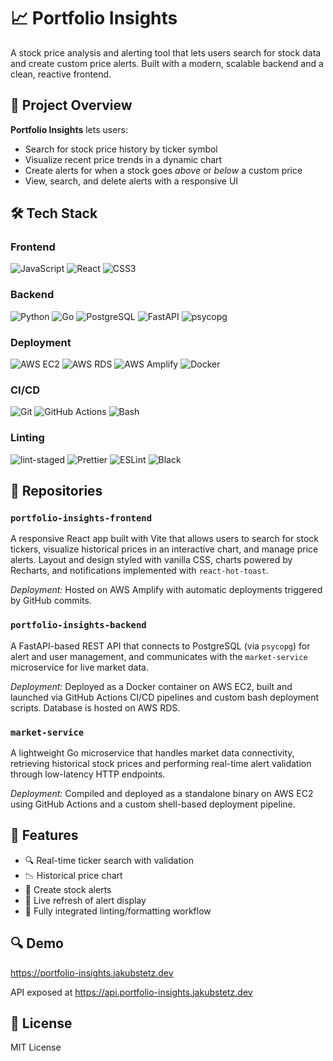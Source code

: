 # 📈 Portfolio Insights
A stock price analysis and alerting tool that lets users search for stock data and create custom price alerts. Built with a modern, scalable backend and a clean, reactive frontend.

## 🧠 Project Overview

**Portfolio Insights** lets users:

- Search for stock price history by ticker symbol
- Visualize recent price trends in a dynamic chart
- Create alerts for when a stock goes _above_ or _below_ a custom price
- View, search, and delete alerts with a responsive UI

## 🛠️ Tech Stack

### Frontend
![JavaScript](https://img.shields.io/badge/JavaScript-F7DF1E?style=for-the-badge&logo=javascript&logoColor=black)
![React](https://img.shields.io/badge/React-20232A?style=for-the-badge&logo=react&logoColor=61DAFB)
![CSS3](https://img.shields.io/badge/CSS3-1572B6?style=for-the-badge&logo=css&logoColor=white)

### Backend

![Python](https://img.shields.io/badge/Python-2B5B84?style=for-the-badge&logo=python&logoColor=FFD845)
![Go](https://img.shields.io/badge/Go-1B2A33?style=for-the-badge&logo=go&logoColor=00ADD8)
![PostgreSQL](https://img.shields.io/badge/PostgreSQL-2B5B84?style=for-the-badge&logo=postgresql&logoColor=white)
![FastAPI](https://img.shields.io/badge/FastAPI-009688?style=for-the-badge&logo=fastapi&logoColor=white)
![psycopg](https://img.shields.io/badge/psycopg-2C5E83?style=for-the-badge&logo=postgresql&logoColor=white)


### Deployment

![AWS EC2](https://img.shields.io/badge/AWS%20EC2-FF9900?style=for-the-badge&logo=amazon-ec2&logoColor=white)
![AWS RDS](https://img.shields.io/badge/AWS%20RDS-527FFF?style=for-the-badge&logo=amazon-rds&logoColor=white)
![AWS Amplify](https://img.shields.io/badge/AWS%20Amplify-FF6144?style=for-the-badge&logo=aws-amplify&logoColor=white)
![Docker](https://img.shields.io/badge/Docker-0db7ed?style=for-the-badge&logo=docker&logoColor=white)

### CI/CD

![Git](https://img.shields.io/badge/Git-F05032?style=for-the-badge&logo=git&logoColor=white)
![GitHub Actions](https://img.shields.io/badge/GitHub_Actions-1A1F2B?style=for-the-badge&logo=github-actions&logoColor=2088FF)
![Bash](https://img.shields.io/badge/Bash-1A1F2B?style=for-the-badge&logo=gnu-bash&logoColor=white)

### Linting
![lint-staged](https://img.shields.io/badge/lint--staged-1A1F2B?style=for-the-badge)
![Prettier](https://img.shields.io/badge/Prettier-1A1F2B?style=for-the-badge&logo=prettier&logoColor=F7B93E)
![ESLint](https://img.shields.io/badge/ESLint-1A1F2B?style=for-the-badge&logo=eslint&logoColor=4B32C3)
![Black](https://img.shields.io/badge/Black-1A1F2B?style=for-the-badge&logo=python&logoColor=white)


## 📂 Repositories

### `portfolio-insights-frontend`
A responsive React app built with Vite that allows users to search for stock tickers, visualize historical prices in an interactive chart, and manage price alerts. Layout and design styled with vanilla CSS, charts powered by Recharts, and notifications implemented with `react-hot-toast`.

_Deployment:_ Hosted on AWS Amplify with automatic deployments triggered by GitHub commits.

### `portfolio-insights-backend`
A FastAPI-based REST API that connects to PostgreSQL (via `psycopg`) for alert and user management, and communicates with the `market-service` microservice for live market data.

_Deployment:_ Deployed as a Docker container on AWS EC2, built and launched via GitHub Actions CI/CD pipelines and custom bash deployment scripts. Database is hosted on AWS RDS.

### `market-service`
A lightweight Go microservice that handles market data connectivity, retrieving historical stock prices and performing real-time alert validation through low-latency HTTP endpoints.

_Deployment:_ Compiled and deployed as a standalone binary on AWS EC2 using GitHub Actions and a custom shell-based deployment pipeline.

## 🚀 Features

- 🔍 Real-time ticker search with validation
- 📉 Historical price chart
- 🔔 Create stock alerts
- 🔄 Live refresh of alert display
- 🧼 Fully integrated linting/formatting workflow

## 🔍 Demo

https://portfolio-insights.jakubstetz.dev

API exposed at https://api.portfolio-insights.jakubstetz.dev

## 📄 License

MIT License
